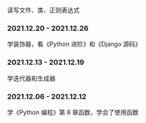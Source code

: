 
读写文件、类、正则表达式    


### 2021.12.20 - 2021.12.26  

学装饰器，看《Python 进阶》和《Django 源码》  


### 2021.12.13 - 2021.12.19  

学迭代器和生成器  


### 2021.12.06 - 2021.12.12  

学《Python 编程》第 8 章函数，学会了使用函数  
